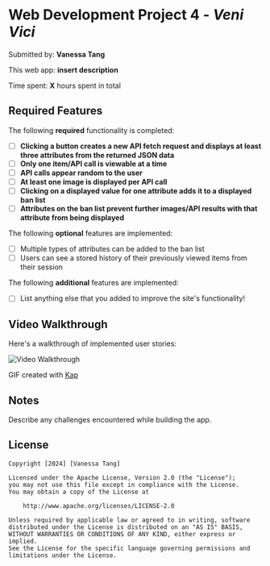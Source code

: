 # Web Development Project 4 - _Veni Vici_

Submitted by: **Vanessa Tang**

This web app: **insert description**

Time spent: **X** hours spent in total

## Required Features

The following **required** functionality is completed:

-   [ ] **Clicking a button creates a new API fetch request and displays at least three attributes from the returned JSON data**
-   [ ] **Only one item/API call is viewable at a time**
-   [ ] **API calls appear random to the user**
-   [ ] **At least one image is displayed per API call**
-   [ ] **Clicking on a displayed value for one attribute adds it to a displayed ban list**
-   [ ] **Attributes on the ban list prevent further images/API results with that attribute from being displayed**

The following **optional** features are implemented:

-   [ ] Multiple types of attributes can be added to the ban list
-   [ ] Users can see a stored history of their previously viewed items from their session

The following **additional** features are implemented:

-   [ ] List anything else that you added to improve the site's functionality!

## Video Walkthrough

Here's a walkthrough of implemented user stories:

<img src='walkthrough.gif' alt='Video Walkthrough' />

<!-- Replace this with whatever GIF tool you used! -->

GIF created with [Kap](https://getkap.co/)

<!-- Recommended tools:
[Kap](https://getkap.co/) for macOS
[ScreenToGif](https://www.screentogif.com/) for Windows
[peek](https://github.com/phw/peek) for Linux. -->

## Notes

Describe any challenges encountered while building the app.

## License

    Copyright [2024] [Vanessa Tang]

    Licensed under the Apache License, Version 2.0 (the "License");
    you may not use this file except in compliance with the License.
    You may obtain a copy of the License at

        http://www.apache.org/licenses/LICENSE-2.0

    Unless required by applicable law or agreed to in writing, software
    distributed under the License is distributed on an "AS IS" BASIS,
    WITHOUT WARRANTIES OR CONDITIONS OF ANY KIND, either express or implied.
    See the License for the specific language governing permissions and
    limitations under the License.
